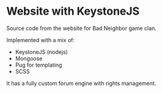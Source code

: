 # Website with KeystoneJS
Source code from the website for Bad Neighbor game clan.

Implemented with a mix of:
- KeystoneJS (nodejs)
- Mongoose
- Pug for templating
- SCSS

It has a fully custom forum engine with rights management.
